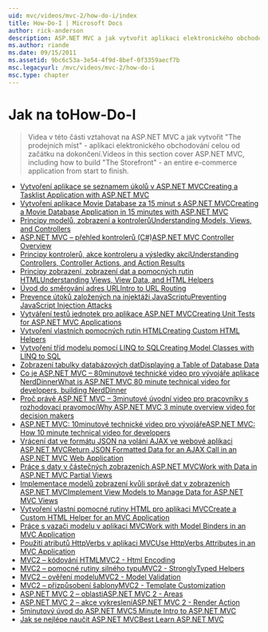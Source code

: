 ```yaml
---
uid: mvc/videos/mvc-2/how-do-i/index
title: How-Do-I | Microsoft Docs
author: rick-anderson
description: ASP.NET MVC a jak vytvořit aplikaci elektronického obchodování celou od začátku na dokončení The Storefront - vztahovat na videa v této části.
ms.author: riande
ms.date: 09/15/2011
ms.assetid: 9bc6c53a-3e54-4f9d-8bef-0f3359aecf7b
msc.legacyurl: /mvc/videos/mvc-2/how-do-i
msc.type: chapter
---
```

<a name="how-do-i"></a><span data-ttu-id="975ec-103">Jak na to</span><span class="sxs-lookup"><span data-stu-id="975ec-103">How-Do-I</span></span>
====================
> <span data-ttu-id="975ec-104">Videa v této části vztahovat na ASP.NET MVC a jak vytvořit "The prodejních míst" - aplikaci elektronického obchodování celou od začátku na dokončení.</span><span class="sxs-lookup"><span data-stu-id="975ec-104">Videos in this section cover ASP.NET MVC, including how to build "The Storefront" - an entire e-commerce application from start to finish.</span></span>


- [<span data-ttu-id="975ec-105">Vytvoření aplikace se seznamem úkolů v ASP.NET MVC</span><span class="sxs-lookup"><span data-stu-id="975ec-105">Creating a Tasklist Application with ASP.NET MVC</span></span>](creating-a-tasklist-application-with-aspnet-mvc.md)
- [<span data-ttu-id="975ec-106">Vytvoření aplikace Movie Database za 15 minut s ASP.NET MVC</span><span class="sxs-lookup"><span data-stu-id="975ec-106">Creating a Movie Database Application in 15 minutes with ASP.NET MVC</span></span>](creating-a-movie-database-application-in-15-minutes-with-aspnet-mvc.md)
- [<span data-ttu-id="975ec-107">Principy modelů, zobrazení a kontrolerů</span><span class="sxs-lookup"><span data-stu-id="975ec-107">Understanding Models, Views, and Controllers</span></span>](understanding-models-views-and-controllers.md)
- [<span data-ttu-id="975ec-108">ASP.NET MVC – přehled kontrolerů (C#)</span><span class="sxs-lookup"><span data-stu-id="975ec-108">ASP.NET MVC Controller Overview</span></span>](aspnet-mvc-controller-overview.md)
- [<span data-ttu-id="975ec-109">Principy kontrolerů, akce kontroleru a výsledky akcí</span><span class="sxs-lookup"><span data-stu-id="975ec-109">Understanding Controllers, Controller Actions, and Action Results</span></span>](understanding-controllers-controller-actions-and-action-results.md)
- [<span data-ttu-id="975ec-110">Principy zobrazení, zobrazení dat a pomocných rutin HTML</span><span class="sxs-lookup"><span data-stu-id="975ec-110">Understanding Views, View Data, and HTML Helpers</span></span>](understanding-views-view-data-and-html-helpers.md)
- [<span data-ttu-id="975ec-111">Úvod do směrování adres URL</span><span class="sxs-lookup"><span data-stu-id="975ec-111">Intro to URL Routing</span></span>](an-introduction-to-url-routing.md)
- [<span data-ttu-id="975ec-112">Prevence útoků založených na injektáži JavaScriptu</span><span class="sxs-lookup"><span data-stu-id="975ec-112">Preventing JavaScript Injection Attacks</span></span>](preventing-javascript-injection-attacks.md)
- [<span data-ttu-id="975ec-113">Vytváření testů jednotek pro aplikace ASP.NET MVC</span><span class="sxs-lookup"><span data-stu-id="975ec-113">Creating Unit Tests for ASP.NET MVC Applications</span></span>](creating-unit-tests-for-aspnet-mvc-applications.md)
- [<span data-ttu-id="975ec-114">Vytvoření vlastních pomocných rutin HTML</span><span class="sxs-lookup"><span data-stu-id="975ec-114">Creating Custom HTML Helpers</span></span>](creating-custom-html-helpers.md)
- [<span data-ttu-id="975ec-115">Vytvoření tříd modelu pomocí LINQ to SQL</span><span class="sxs-lookup"><span data-stu-id="975ec-115">Creating Model Classes with LINQ to SQL</span></span>](creating-model-classes-with-linq-to-sql.md)
- [<span data-ttu-id="975ec-116">Zobrazení tabulky databázových dat</span><span class="sxs-lookup"><span data-stu-id="975ec-116">Displaying a Table of Database Data</span></span>](displaying-a-table-of-database-data.md)
- [<span data-ttu-id="975ec-117">Co je ASP.NET MVC – 80minutové technické video pro vývojáře aplikace NerdDinner</span><span class="sxs-lookup"><span data-stu-id="975ec-117">What is ASP.NET MVC 80 minute technical video for developers, building NerdDinner</span></span>](what-is-aspnet-mvc-80-minute-technical-video-for-developers-building-nerddinner.md)
- [<span data-ttu-id="975ec-118">Proč právě ASP.NET MVC – 3minutové úvodní video pro pracovníky s rozhodovací pravomocí</span><span class="sxs-lookup"><span data-stu-id="975ec-118">Why ASP.NET MVC 3 minute overview video for decision makers</span></span>](why-aspnet-mvc-3-minute-overview-video-for-decision-makers.md)
- [<span data-ttu-id="975ec-119">ASP.NET MVC: 10minutové technické video pro vývojáře</span><span class="sxs-lookup"><span data-stu-id="975ec-119">ASP.NET MVC: How 10 minute technical video for developers</span></span>](aspnet-mvc-how-10-minute-technical-video-for-developers.md)
- [<span data-ttu-id="975ec-120">Vrácení dat ve formátu JSON na volání AJAX ve webové aplikaci ASP.NET MVC</span><span class="sxs-lookup"><span data-stu-id="975ec-120">Return JSON Formatted Data for an AJAX Call in an ASP.NET MVC Web Application</span></span>](how-do-i-return-json-formatted-data-for-an-ajax-call-in-an-aspnet-mvc-web-application.md)
- [<span data-ttu-id="975ec-121">Práce s daty v částečných zobrazeních ASP.NET MVC</span><span class="sxs-lookup"><span data-stu-id="975ec-121">Work with Data in ASP.NET MVC Partial Views</span></span>](how-do-i-work-with-data-in-aspnet-mvc-partial-views.md)
- [<span data-ttu-id="975ec-122">Implementace modelů zobrazení kvůli správě dat v zobrazeních ASP.NET MVC</span><span class="sxs-lookup"><span data-stu-id="975ec-122">Implement View Models to Manage Data for ASP.NET MVC Views</span></span>](how-do-i-implement-view-models-to-manage-data-for-aspnet-mvc-views.md)
- [<span data-ttu-id="975ec-123">Vytvoření vlastní pomocné rutiny HTML pro aplikaci MVC</span><span class="sxs-lookup"><span data-stu-id="975ec-123">Create a Custom HTML Helper for an MVC Application</span></span>](how-do-i-create-a-custom-html-helper-for-an-mvc-application.md)
- [<span data-ttu-id="975ec-124">Práce s vazači modelu v aplikaci MVC</span><span class="sxs-lookup"><span data-stu-id="975ec-124">Work with Model Binders in an MVC Application</span></span>](how-do-i-work-with-model-binders-in-an-mvc-application.md)
- [<span data-ttu-id="975ec-125">Použití atributů HttpVerbs v aplikaci MVC</span><span class="sxs-lookup"><span data-stu-id="975ec-125">Use HttpVerbs Attributes in an MVC Application</span></span>](how-do-i-use-httpverbs-attributes-in-an-mvc-application.md)
- [<span data-ttu-id="975ec-126">MVC2 – kódování HTML</span><span class="sxs-lookup"><span data-stu-id="975ec-126">MVC2 - Html Encoding</span></span>](mvc2-html-encoding.md)
- [<span data-ttu-id="975ec-127">MVC2 – pomocné rutiny silného typu</span><span class="sxs-lookup"><span data-stu-id="975ec-127">MVC2 - StronglyTyped Helpers</span></span>](mvc2-stronglytyped-helpers.md)
- [<span data-ttu-id="975ec-128">MVC2 – ověření modelu</span><span class="sxs-lookup"><span data-stu-id="975ec-128">MVC2 - Model Validation</span></span>](mvc2-model-validation.md)
- [<span data-ttu-id="975ec-129">MVC2 – přizpůsobení šablony</span><span class="sxs-lookup"><span data-stu-id="975ec-129">MVC2 - Template Customization</span></span>](mvc2-template-customization.md)
- [<span data-ttu-id="975ec-130">ASP.NET MVC 2 – oblasti</span><span class="sxs-lookup"><span data-stu-id="975ec-130">ASP.NET MVC 2 - Areas</span></span>](aspnet-mvc-2-areas.md)
- [<span data-ttu-id="975ec-131">ASP.NET MVC 2 – akce vykreslení</span><span class="sxs-lookup"><span data-stu-id="975ec-131">ASP.NET MVC 2 - Render Action</span></span>](aspnet-mvc-2-render-action.md)
- [<span data-ttu-id="975ec-132">5minutový úvod do ASP.NET MVC</span><span class="sxs-lookup"><span data-stu-id="975ec-132">5 Minute Intro to ASP.NET MVC</span></span>](5-minute-introduction-to-aspnet-mvc.md)
- [<span data-ttu-id="975ec-133">Jak se nejlépe naučit ASP.NET MVC</span><span class="sxs-lookup"><span data-stu-id="975ec-133">Best Learn ASP.NET MVC</span></span>](how-to-best-learn-asp-net-mvc.md)
